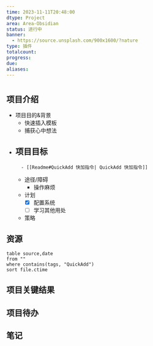 ```yaml
---
time: 2023-11-11T20:48:00
dtype: Project
area: Area-Obsidian
status: 进行中
banner:
  - https://source.unsplash.com/900x1600/?nature
type: 插件
totalcount: 
progress: 
due: 
aliases:
---
```


# 

## 项目介绍
- 项目目的&背景
    - 快速插入模板
    - 捕获心中想法
- 项目目标
    - 
        - [[Readme#QuickAdd 快加指令| QuickAdd 快加指令]]
    - 途径/障碍
        - 操作麻烦
    - 计划
        - [x] 配置系统
        - [ ] 学习其他用处
    - 策略

## 资源
```dataview
table source,date
from ""   
where contains(tags, "QuickAdd")
sort file.ctime
```
## 项目关键结果

## 项目待办

## 笔记